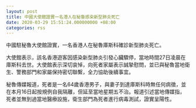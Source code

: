 ```yaml
---
layout: post
title: 中國大使館證實一名港人在秘魯感染新型肺炎死亡
date: 2020-03-29 15:51:24.000000000 +08:00
categories: rss
---
```


中國駐秘魯大使館證實，一名香港人在秘魯庫斯科確診新型肺炎死亡。

大使館表示，該名香港遊客因感染新型肺炎引發心臟驟停，當地時間27日凌晨在庫斯科去世。大使館表示深切哀悼，向死者家屬表示誠摯慰問，並已與秘魯當地衛生、警務部門和家屬保持密切聯繫，全力協助後續事宜。

秘魯傳媒報道，死者是一名64歲香港男子，與妻子到達庫斯科時無任何病徵，並在本月16日起按規例自我隔離，但延至當地星期五不治。報道引述當地傳媒指，死者並無到過當地醫療設施，衛生部門為死者進行病毒測試，證實呈陽性。
